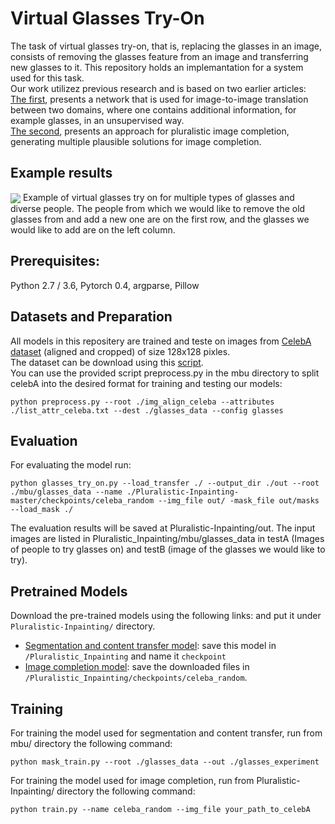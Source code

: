 
# Virtual Glasses Try-On

The task of virtual glasses try-on, that is, replacing the glasses in an image, consists of removing the glasses feature from an image and transferring new glasses to it. 
This repository holds an implemantation for a system used for this task. 
<br>
Our work utilizez previous research and is based on two earlier articles:
<br>
[The first](https://github.com/rmokady/mbu-content-tansfer), presents a network that is used for image-to-image translation between two domains, where one contains additional information, for example glasses, in an unsupervised way.
<br>
[The second](https://github.com/lyndonzheng/Pluralistic-Inpainting), presents an approach for pluralistic image completion, generating multiple plausible solutions for image completion. 

## Example results

<img src='images/final_results.png' align="center">
Example of virtual glasses try on for multiple types of glasses and diverse people. The people from which we would like to remove the old glasses from and add a new one are on the first row, and the glasses we would like to add are on the left column.

## Prerequisites:
Python 2.7 / 3.6, Pytorch 0.4, argparse, Pillow

## Datasets and Preparation
All models in this repositery are trained and teste on images from [CelebA dataset](http://mmlab.ie.cuhk.edu.hk/projects/CelebA.html) (aligned and cropped) of size 128x128 pixles.
<br>
The dataset can be download using this [script](https://gist.github.com/charlesreid1/4f3d676b33b95fce83af08e4ec261822).
<br>
You can use the provided script preprocess.py in the mbu directory to split celebA into the desired format for training and testing our models:
<br>
```
python preprocess.py --root ./img_align_celeba --attributes ./list_attr_celeba.txt --dest ./glasses_data --config glasses 
```

## Evaluation
For evaluating the model run:
```
python glasses_try_on.py --load_transfer ./ --output_dir ./out --root ./mbu/glasses_data --name ./Pluralistic-Inpainting-master/checkpoints/celeba_random --img_file out/ -mask_file out/masks --load_mask ./
```
The evaluation results will be saved at Pluralistic-Inpainting/out.
The input images are listed in Pluralistic_Inpainting/mbu/glasses_data in testA (Images of people to try glasses on) and testB (image of the glasses we would like to try).

## Pretrained Models
Download the pre-trained models using the following links: and put it under ```Pluralistic-Inpainting/``` directory.
<br>
- [Segmentation and content transfer model](https://drive.google.com/file/d/1dbJdtpNCDxSXJrNaUVc4IQnsCfyKoySO/view): save this model in ```/Pluralistic_Inpainting``` and name it ```checkpoint```
- [Image completion model](https://drive.google.com/drive/folders/1zQnFkRAtjGCorOd0Mj9tfdApcAPbs6Kw): save the downloaded files in ```/Pluralistic_Inpainting/checkpoints/celeba_random```.

## Training
For training the model used for segmentation and content transfer, run from mbu/ directory the following command:
```
python mask_train.py --root ./glasses_data --out ./glasses_experiment
```

For training the model used for image completion, run from Pluralistic-Inpainting/ directory the following command:
```
python train.py --name celeba_random --img_file your_path_to_celebA
```
